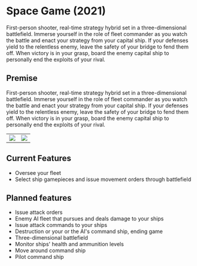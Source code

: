 # Space Game (2021)
First-person shooter, real-time strategy hybrid set in a three-dimensional battlefield. Immerse yourself in the role of fleet commander as you watch the battle and enact your strategy from your capital ship. If your defenses yield to the relentless enemy, leave the safety of your bridge to fend them off. When victory is in your grasp, board the enemy capital ship to personally end the exploits of your rival. 
## Premise
First-person shooter, real-time strategy hybrid set in a three-dimensional battlefield. Immerse yourself in the role of fleet commander as you watch the battle and enact your strategy from your capital ship. If your defenses yield to the relentless enemy, leave the safety of your bridge to fend them off. When victory is in your grasp, board the enemy capital ship to personally end the exploits of your rival.

| | |
|:---:|:---:|
| ![](https://dreamchef.herokuapp.com/content/interactive/screenshots/spacegame02.png) | ![](https://dreamchef.herokuapp.com/content/interactive/screenshots/spacegame01.png) |



## Current Features
- Oversee your fleet
- Select ship gamepieces and issue movement orders through battlefield

## Planned features
- Issue attack orders
- Enemy AI fleet that pursues and deals damage to your ships
- Issue attack commands to your ships
- Destruction or your or the AI's command ship, ending game
- Three-dimensional battlefield
- Monitor ships' health and ammunition levels
- Move around command ship
- Pilot command ship
